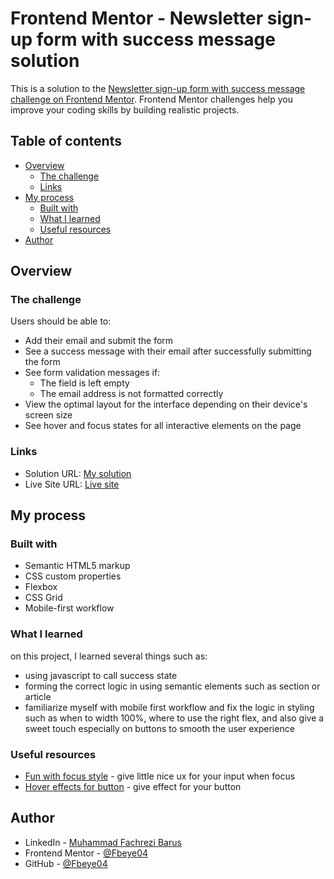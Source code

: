 # Frontend Mentor - Newsletter sign-up form with success message solution

This is a solution to the [Newsletter sign-up form with success message challenge on Frontend Mentor](https://www.frontendmentor.io/challenges/newsletter-signup-form-with-success-message-3FC1AZbNrv). Frontend Mentor challenges help you improve your coding skills by building realistic projects.

## Table of contents

- [Overview](#overview)
  - [The challenge](#the-challenge)
  - [Links](#links)
- [My process](#my-process)
  - [Built with](#built-with)
  - [What I learned](#what-i-learned)
  - [Useful resources](#useful-resources)
- [Author](#author)

## Overview

### The challenge

Users should be able to:

- Add their email and submit the form
- See a success message with their email after successfully submitting the form
- See form validation messages if:
  - The field is left empty
  - The email address is not formatted correctly
- View the optimal layout for the interface depending on their device's screen size
- See hover and focus states for all interactive elements on the page

### Links

- Solution URL: [My solution](https://github.com/Fbeye04/Newsletter-SignUp-Page)
- Live Site URL: [Live site](https://fbeye04.github.io/Newsletter-SignUp-Page/)

## My process

### Built with

- Semantic HTML5 markup
- CSS custom properties
- Flexbox
- CSS Grid
- Mobile-first workflow

### What I learned

on this project, I learned several things such as:

- using javascript to call success state
- forming the correct logic in using semantic elements such as section or article
- familiarize myself with mobile first workflow and fix the logic in styling such as when to width 100%, where to use the right flex, and also give a sweet touch especially on buttons to smooth the user experience

### Useful resources

- [Fun with focus style](https://css-tricks.com/having-a-little-fun-with-custom-focus-styles/) - give little nice ux for your input when focus
- [Hover effects for button](https://www.youtube.com/watch?v=FxpedAJtFlA) - give effect for your button

## Author

- LinkedIn - [Muhammad Fachrezi Barus](https://www.linkedin.com/in/muhammad-fachrezi-barus/)
- Frontend Mentor - [@Fbeye04](https://www.frontendmentor.io/profile/Fbeye04)
- GitHub - [@Fbeye04](https://github.com/Fbeye04)

